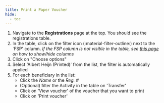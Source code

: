 ```yaml
---
title: Print a Paper Voucher
hide:
  - toc
---
```


1. Navigate to the **Registrations** page at the top. You should see the registrations table.
2. In the table, click on the filter icon (:material-filter-outline:) next to the 'FSP' column. *If the FSP column is not visible in the table, see [this page](../pa-table/#changing-default-columns) on how to show/hide columns*
3. Click on "Choose options"
4. Select 'Albert Heijn (Printed)' from the list, the filter is automatically applied
5. For each beneficiary in the list:
    - Click the *Name* or the *Reg. #*
    - (Optional) filter the Activity in the table on 'Transfer'
    - Click on 'View voucher' of the voucher that you want to print
    - Click on 'Print voucher'
